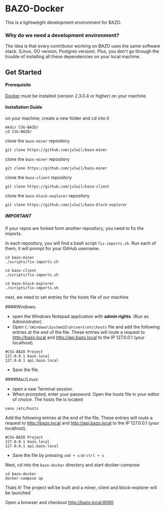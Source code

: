 # BAZO-Docker
This is a lightweight development environment for BAZO.

### Why do we need a development environment?
The idea is that every contributor working on BAZO uses the same software stack. (Linux, GO version, Postgres version). Plus, you don't go through the trouble of installing all these dependencies on your local machine.

## Get Started
#### Prerequisite
[Docker](https://www.docker.com/) must be installed (version 2.3.0.4 or higher) on your machine.

#### Installation Guide
on your machine, create a new folder and cd into it 
```
mkdir CSG-BAZO/
cd CSG-BAZO/
```

clone the `bazo-miner` repository
```
git clone https://github.com/julwil/bazo-miner
```

clone the `bazo-miner` repository
```
git clone https://github.com/julwil/bazo-miner
```

clone the `bazo-client` repository
```
git clone https://github.com/julwil/bazo-client
```

clone the `bazo-block-explorer` repository
```
git clone https://github.com/julwil/bazo-block-explorer
```

##### IMPORTANT
If your repos are forked form another repository, you need to fix the imports.

In each repository, you will find a bash script `fix-imports.sh`. Run each of them, it will prompt for your GitHub username.
```shell script
cd bazo-miner
./scripts/fix-imports.sh
```
```shell script
cd bazo-client
./scripts/fix-imports.sh
```
```shell script
cd bazo-block-explorer
./scripts/fix-imports.sh
```
next, we need to set entries for the hosts file of our machine

####Windows: 
- open the Windows Notepad application with **admin rights**. (Run as Administrator)
- Open `C:\Windows\System32\drivers\etc\hosts` file and add the following entries at the end of the file.
These entries will route a request to http://bazo.local and http://api.bazo.local to the IP 127.0.0.1 (your localhost).
```
#CSG-BAZO Project
127.0.0.1 bazo.local
127.0.0.1 api.bazo.local
```
- Save the file.

####Mac/Linux: 
- open a new Terminal session.
- When prompted, enter your password.
Open the hosts file in your editor of choice. The hosts file is located 
```shell script
nano /etc/hosts
```
Add the following entries at the end of the file. These entries will route a request to http://bazo.local and http://api.bazo.local to the IP 127.0.0.1 (your localhost).
```
#CSG-BAZO Project
127.0.0.1 bazo.local
127.0.0.1 api.bazo.local
```
- Save the file by pressing `cmd + s` or `ctrl + s`

Next, cd into the `bazo-docker` directory and start docker-compose
```shell script
cd bazo-docker
docker-compose up
```
Thats it! The project will be built and a miner, client and block-explorer will be launched

Open a browser and checkout http://bazo.local:8080